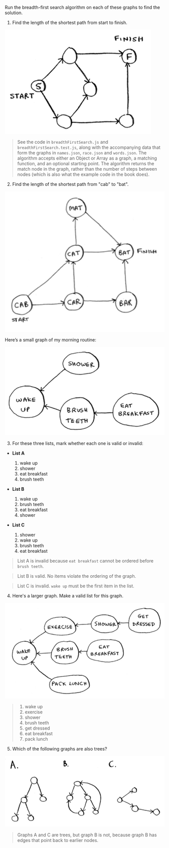 Run the breadth-first search algorithm on each of these graphs to find the solution.

1. Find the length of the shortest path from start to finish.

![graph for exercise 6.1](graph-6.1.png)

  > See the code in `breadthFirstSearch.js` and `breadthFirstSearch.test.js`, along with the accompanying data that form the graphs in `names.json`, `race.json` and `words.json`. The algorithm accepts either an Object or Array as a graph, a matching function, and an optional starting point. The algorithm returns the match node in the graph, rather than the number of steps between nodes (which is also what the example code in the book does).

2. Find the length of the shortest path from "cab" to "bat".

![graph for exercise 6.2](graph-6.2.png)

Here’s a small graph of my morning routine:

![graph for exercise 6.3](graph-6.3.png)

3. For these three lists, mark whether each one is valid or invalid:

  * **List A**
    1. wake up
    2. shower
    3. eat breakfast
    4. brush teeth

  * **List B**
    1. wake up
    2. brush teeth
    3. eat breakfast
    4. shower

  * **List C**
    1. shower
    2. wake up
    3. brush teeth
    4. eat breakfast

  > List A is invalid because `eat breakfast` cannot be ordered before `brush teeth`.

  > List B is valid. No items violate the ordering of the graph.

  > List C is invalid. `wake up` must be the first item in the list.

4. Here's a larger graph. Make a valid list for this graph.

![graph for exercise 6.4](graph-6.4.png)

  > 1. wake up
  > 2. exercise
  > 3. shower
  > 4. brush teeth
  > 5. get dressed
  > 6. eat breakfast
  > 7. pack lunch

5. Which of the following graphs are also trees?

![choices of graphs for exercise 6.5](exercise-6.5.png)

  > Graphs A and C are trees, but graph B is not, because graph B has edges that point back to earlier nodes.
